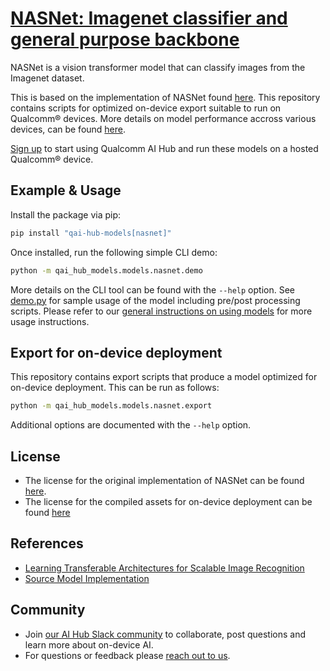 # [NASNet: Imagenet classifier and general purpose backbone](https://aihub.qualcomm.com/models/nasnet)

NASNet is a vision transformer model that can classify images from the Imagenet dataset.

This is based on the implementation of NASNet found [here](https://github.com/huggingface/pytorch-image-models/tree/main). This repository contains scripts for optimized on-device
export suitable to run on Qualcomm® devices. More details on model performance
accross various devices, can be found [here](https://aihub.qualcomm.com/models/nasnet).

[Sign up](https://myaccount.qualcomm.com/signup) to start using Qualcomm AI Hub and run these models on a hosted Qualcomm® device.




## Example & Usage

Install the package via pip:
```bash
pip install "qai-hub-models[nasnet]"
```


Once installed, run the following simple CLI demo:

```bash
python -m qai_hub_models.models.nasnet.demo
```
More details on the CLI tool can be found with the `--help` option. See
[demo.py](demo.py) for sample usage of the model including pre/post processing
scripts. Please refer to our [general instructions on using
models](../../../#getting-started) for more usage instructions.

## Export for on-device deployment

This repository contains export scripts that produce a model optimized for
on-device deployment. This can be run as follows:

```bash
python -m qai_hub_models.models.nasnet.export
```
Additional options are documented with the `--help` option.


## License
* The license for the original implementation of NASNet can be found
  [here](https://github.com/huggingface/pytorch-image-models?tab=Apache-2.0-1-ov-file).
* The license for the compiled assets for on-device deployment can be found [here](https://qaihub-public-assets.s3.us-west-2.amazonaws.com/qai-hub-models/Qualcomm+AI+Hub+Proprietary+License.pdf)


## References
* [Learning Transferable Architectures for Scalable Image Recognition](https://arxiv.org/abs/1707.07012)
* [Source Model Implementation](https://github.com/huggingface/pytorch-image-models/tree/main)



## Community
* Join [our AI Hub Slack community](https://aihub.qualcomm.com/community/slack) to collaborate, post questions and learn more about on-device AI.
* For questions or feedback please [reach out to us](mailto:ai-hub-support@qti.qualcomm.com).
